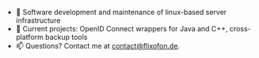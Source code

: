 - 👀 Software development and maintenance of linux-based server infrastructure
- 🌱 Current projects: OpenID Connect wrappers for Java and C++, cross-platform backup tools
- 📫 Questions? Contact me at contact@flixofon.de.
<!---
flixofon/flixofon is a ✨ special ✨ repository because its `README.md` (this file) appears on your GitHub profile.
You can click the Preview link to take a look at your changes.
--->
